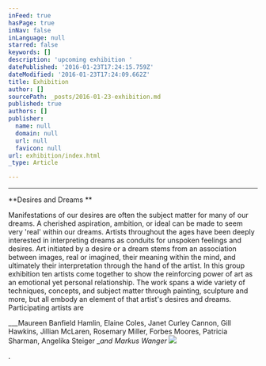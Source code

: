 ```yaml
---
inFeed: true
hasPage: true
inNav: false
inLanguage: null
starred: false
keywords: []
description: 'upcoming exhibition '
datePublished: '2016-01-23T17:24:15.759Z'
dateModified: '2016-01-23T17:24:09.662Z'
title: Exhibition
author: []
sourcePath: _posts/2016-01-23-exhibition.md
published: true
authors: []
publisher:
  name: null
  domain: null
  url: null
  favicon: null
url: exhibition/index.html
_type: Article

---
```

****

**Desires and Dreams **

Manifestations of our desires are often the
subject matter for many of our dreams. A cherished aspiration, ambition, or
ideal can be made to seem very 'real' within our dreams. Artists throughout the
ages have been deeply interested in interpreting dreams as conduits for
unspoken feelings and desires. Art initiated by a desire or a dream stems from
an association between images, real or imagined, their meaning within the mind,
and ultimately their interpretation through the hand of the artist. In this
group exhibition ten artists come together to show the reinforcing power of art
as an emotional yet personal relationship. The work spans a wide variety of
techniques, concepts, and subject matter through painting, sculpture and more,
but all embody an element of that artist's desires and dreams. Participating
artists are 

___Maureen Banfield Hamlin, Elaine Coles, Janet Curley Cannon, Gill
Hawkins, Jillian McLaren, Rosemary Miller, Forbes Moores, Patricia Sharman,
Angelika Steiger __and Markus Wanger_
![](https://s3-us-west-2.amazonaws.com/the-grid-img/p/3f1daece42c95209b564a477d1d4ea4a6f83c5be.jpg)

.
